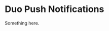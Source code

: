 [title]: # (Duo Push Notifications)
[tags]: # (XXX)
[priority]: # (1479)
# Duo Push Notifications
Something here.
